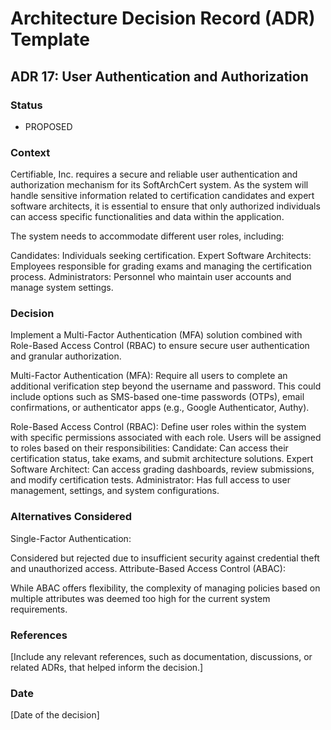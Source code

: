 # Architecture Decision Record (ADR) Template

## ADR 17: User Authentication and Authorization

### Status
- PROPOSED

### Context

Certifiable, Inc. requires a secure and reliable user authentication and authorization mechanism for its SoftArchCert system. As the system will handle sensitive information related to certification candidates and expert software architects, it is essential to ensure that only authorized individuals can access specific functionalities and data within the application.

The system needs to accommodate different user roles, including:

Candidates: Individuals seeking certification.
Expert Software Architects: Employees responsible for grading exams and managing the certification process.
Administrators: Personnel who maintain user accounts and manage system settings.

### Decision
Implement a Multi-Factor Authentication (MFA) solution combined with Role-Based Access Control (RBAC) to ensure secure user authentication and granular authorization.

Multi-Factor Authentication (MFA):
Require all users to complete an additional verification step beyond the username and password. This could include options such as SMS-based one-time passwords (OTPs), email confirmations, or authenticator apps (e.g., Google Authenticator, Authy).

Role-Based Access Control (RBAC):
Define user roles within the system with specific permissions associated with each role. Users will be assigned to roles based on their responsibilities:
Candidate: Can access their certification status, take exams, and submit architecture solutions.
Expert Software Architect: Can access grading dashboards, review submissions, and modify certification tests.
Administrator: Has full access to user management, settings, and system configurations.

### Alternatives Considered
Single-Factor Authentication:

Considered but rejected due to insufficient security against credential theft and unauthorized access.
Attribute-Based Access Control (ABAC):

While ABAC offers flexibility, the complexity of managing policies based on multiple attributes was deemed too high for the current system requirements.

### References
[Include any relevant references, such as documentation, discussions, or related ADRs, that helped inform the decision.]

### Date
[Date of the decision]
